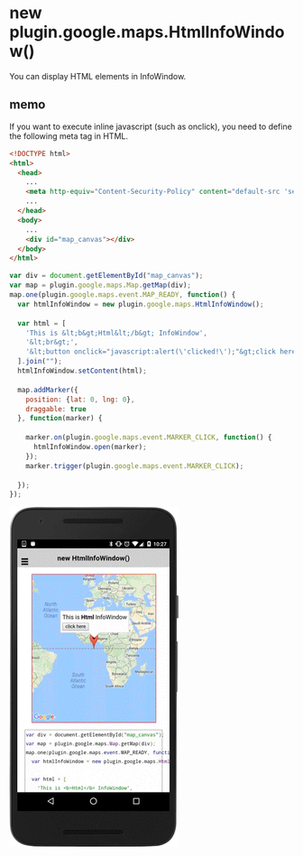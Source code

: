 # new plugin.google.maps.HtmlInfoWindow()

You can display HTML elements in InfoWindow.

## memo

If you want to execute inline javascript (such as onclick), you need to define the following meta tag in HTML.

```html
<!DOCTYPE html>
<html>
  <head>
    ...
    <meta http-equiv="Content-Security-Policy" content="default-src 'self' gap:; script-src 'self' 'unsafe-inline' 'unsafe-eval' data: 'unsafe-eval'; object-src *; style-src 'self' data: 'unsafe-inline' *; img-src 'self' data: *; media-src 'self' data:; font-src 'self' data:; connect-src *">
    ...
  </head>
  <body>
    ...
    <div id="map_canvas"></div>
  </body>
</html>
```

```js
var div = document.getElementById("map_canvas");
var map = plugin.google.maps.Map.getMap(div);
map.one(plugin.google.maps.event.MAP_READY, function() {
  var htmlInfoWindow = new plugin.google.maps.HtmlInfoWindow();

  var html = [
    'This is &lt;b&gt;Html&lt;/b&gt; InfoWindow',
    '&lt;br&gt;',
    '&lt;button onclick="javascript:alert(\'clicked!\');"&gt;click here&lt;/button&gt;',
  ].join("");
  htmlInfoWindow.setContent(html);

  map.addMarker({
    position: {lat: 0, lng: 0},
    draggable: true
  }, function(marker) {

    marker.on(plugin.google.maps.event.MARKER_CLICK, function() {
      htmlInfoWindow.open(marker);
    });
    marker.trigger(plugin.google.maps.event.MARKER_CLICK);

  });
});
```

![](image.gif)
